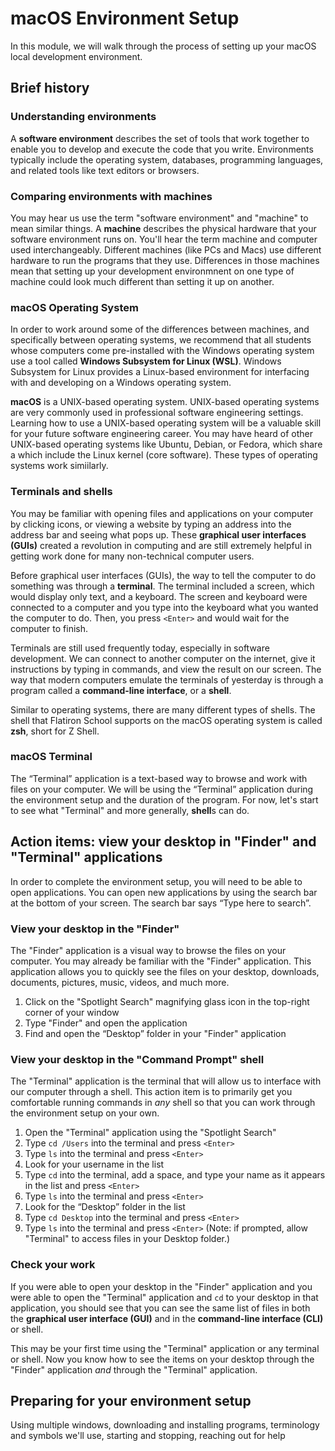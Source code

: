 # macOS Environment Setup

In this module, we will walk through the process of setting up your macOS local development environment.

## Brief history

### Understanding environments

A **software environment** describes the set of tools that work together to enable you to develop and execute the code that you write. Environments typically include the operating system, databases, programming languages, and related tools like text editors or browsers.

### Comparing environments with machines

You may hear us use the term "software environment" and "machine" to mean similar things. A **machine** describes the physical hardware that your software environment runs on. You'll hear the term machine and computer used interchangeably. Different machines (like PCs and Macs) use different hardware to run the programs that they use. Differences in those machines mean that setting up your development environmnent on one type of machine could look much different than setting it up on another.

### macOS Operating System

In order to work around some of the differences between machines, and specifically between operating systems, we recommend that all students whose computers come pre-installed with the Windows operating system use a tool called **Windows Subsystem for Linux (WSL)**. Windows Subsystem for Linux provides a Linux-based environment for interfacing with and developing on a Windows operating system.

**macOS** is a UNIX-based operating system. UNIX-based operating systems are very commonly used in professional software engineering settings. Learning how to use a UNIX-based operating system will be a valuable skill for your future software engineering career. You may have heard of other UNIX-based operating systems like Ubuntu, Debian, or Fedora, which share a which include the Linux kernel (core software). These types of operating systems work simiilarly.

### Terminals and shells

You may be familiar with opening files and applications on your computer by clicking icons, or viewing a website by typing an address into the address bar and seeing what pops up. These **graphical user interfaces (GUIs)** created a revolution in computing and are still extremely helpful in getting work done for many non-technical computer users.

Before graphical user interfaces (GUIs), the way to tell the computer to do something was through a **terminal**. The terminal included a screen, which would display only text, and a keyboard. The screen and keyboard were connected to a computer and you type into the keyboard what you wanted the computer to do. Then, you press `<Enter>` and would wait for the computer to finish.

Terminals are still used frequently today, especially in software development. We can connect to another computer on the internet, give it instructions by typing in commands, and view the result on our screen. The way that modern computers emulate the terminals of yesterday is through a program called a **command-line interface**, or a **shell**.

Similar to operating systems, there are many different types of shells. The shell that Flatiron School supports on the macOS operating system is called **zsh**, short for Z Shell.

### macOS Terminal

The “Terminal” application is a text-based way to browse and work with files on your computer. We will be using the “Terminal” application during the environment setup and the duration of the program. For now, let's start to see what "Terminal" and more generally, **shell**s can do.

## Action items: view your desktop in "Finder" and "Terminal" applications

In order to complete the environment setup, you will need to be able to open applications. You can open new applications by using the search bar at the bottom of your screen. The search bar says “Type here to search”.

### View your desktop in the "Finder"

The "Finder" application is a visual way to browse the files on your computer. You may already be familiar with the "Finder" application. This application allows you to quickly see the files on your desktop, downloads, documents, pictures, music, videos, and much more.

1. Click on the "Spotlight Search" magnifying glass icon in the top-right corner of your window
2. Type "Finder" and open the application
3. Find and open the “Desktop” folder in your "Finder" application

### View your desktop in the "Command Prompt" shell

The "Terminal" application is the terminal that will allow us to interface with our computer through a shell. This action item is to primarily get you comfortable running commands in _any_ shell so that you can work through the environment setup on your own.

1. Open the "Terminal" application using the "Spotlight Search"
2. Type `cd /Users` into the terminal and press `<Enter>`
3. Type `ls` into the terminal and press `<Enter>`
4. Look for your username in the list
5. Type `cd` into the terminal, add a space, and type your name as it appears in the list and press `<Enter>`
6. Type `ls` into the terminal and press `<Enter>`
7. Look for the “Desktop” folder in the list
8. Type `cd Desktop` into the terminal and press `<Enter>`
9. Type `ls` into the terminal and press `<Enter>` (Note: if prompted, allow "Terminal" to access files in your Desktop folder.)

### Check your work

If you were able to open your desktop in the "Finder" application and you were able to open the "Terminal" application and `cd` to your desktop in that application, you should see that you can see the same list of files in both the **graphical user interface (GUI)** and in the **command-line interface (CLI)** or shell.

This may be your first time using the "Terminal" application or any terminal or shell. Now you know how to see the items on your desktop through the "Finder" application _and_ through the "Terminal" application.

## Preparing for your environment setup

Using multiple windows, downloading and installing programs, terminology and symbols we'll use, starting and stopping, reaching out for help
